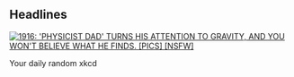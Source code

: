 ## Headlines
[![1916: 'PHYSICIST DAD' TURNS HIS ATTENTION TO GRAVITY, AND YOU WON'T BELIEVE WHAT HE FINDS. [PICS] [NSFW]](https://imgs.xkcd.com/comics/headlines.png)](https://xkcd.com/1283/ "1916: 'PHYSICIST DAD' TURNS HIS ATTENTION TO GRAVITY, AND YOU WON'T BELIEVE WHAT HE FINDS. [PICS] [NSFW]")

Your daily random xkcd
